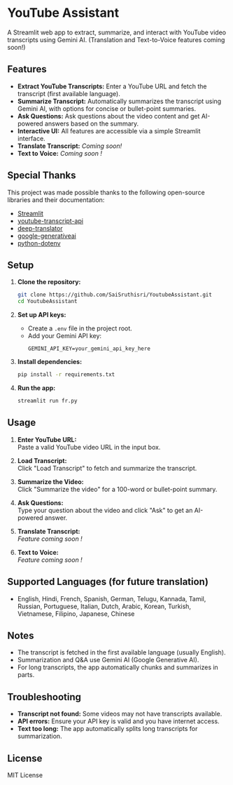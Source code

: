 # YouTube Assistant

A Streamlit web app to extract, summarize, and interact with YouTube video transcripts using Gemini AI. (Translation and Text-to-Voice features coming soon!)

## Features

- **Extract YouTube Transcripts:** Enter a YouTube URL and fetch the transcript (first available language).
- **Summarize Transcript:** Automatically summarizes the transcript using Gemini AI, with options for concise or bullet-point summaries.
- **Ask Questions:** Ask questions about the video content and get AI-powered answers based on the summary.
- **Interactive UI:** All features are accessible via a simple Streamlit interface.
- **Translate Transcript:** _Coming soon!_
- **Text to Voice:** _Coming soon !_

## Special Thanks

This project was made possible thanks to the following open-source libraries and their documentation:

- [Streamlit](https://streamlit.io/)
- [youtube-transcript-api](https://pypi.org/project/youtube-transcript-api/)
- [deep-translator](https://pypi.org/project/deep-translator/)
- [google-generativeai](https://ai.google.dev/api/semantic-retrieval/question-answering#request-body)
- [python-dotenv](https://pypi.org/project/python-dotenv/)

## Setup

1. **Clone the repository:**
   ```bash
   git clone https://github.com/SaiSruthisri/YoutubeAssistant.git
   cd YoutubeAssistant
   ```

2. **Set up API keys:**
   - Create a `.env` file in the project root.
   - Add your Gemini API key:
     ```
     GEMINI_API_KEY=your_gemini_api_key_here
     ```

3. **Install dependencies:**
   ```bash
   pip install -r requirements.txt
   ```

4. **Run the app:**
   ```bash
   streamlit run fr.py
   ```

## Usage

1. **Enter YouTube URL:**  
   Paste a valid YouTube video URL in the input box.

2. **Load Transcript:**  
   Click "Load Transcript" to fetch and summarize the transcript.

3. **Summarize the Video:**  
   Click "Summarize the video" for a 100-word or bullet-point summary.

4. **Ask Questions:**  
   Type your question about the video and click "Ask" to get an AI-powered answer.

5. **Translate Transcript:**  
   _Feature coming soon !_

6. **Text to Voice:**  
   _Feature coming soon !_

## Supported Languages (for future translation)

- English, Hindi, French, Spanish, German, Telugu, Kannada, Tamil, Russian, Portuguese, Italian, Dutch, Arabic, Korean, Turkish, Vietnamese, Filipino, Japanese, Chinese

## Notes

- The transcript is fetched in the first available language (usually English).
- Summarization and Q&A use Gemini AI (Google Generative AI).
- For long transcripts, the app automatically chunks and summarizes in parts.

## Troubleshooting

- **Transcript not found:** Some videos may not have transcripts available.
- **API errors:** Ensure your API key is valid and you have internet access.
- **Text too long:** The app automatically splits long transcripts for summarization.

## License

MIT License
